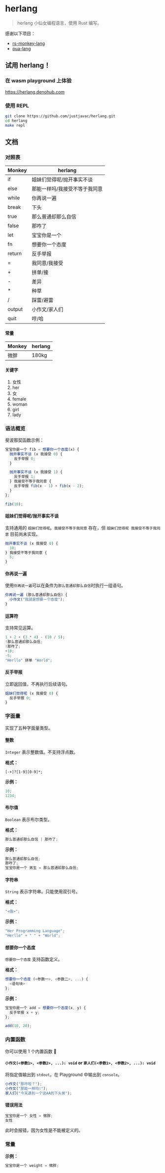 # herlang

> herlang 小仙女编程语言，使用 Rust 编写。

感谢以下项目：

- [rs-monkey-lang](https://github.com/wadackel/rs-monkey-lang)
- [pua-lang](https://github.com/flaneur2020/pua-lang)

## 试用 herlang！

### 在 wasm playground 上体验

https://herlang.denohub.com

### 使用 REPL

```bash
git clone https://github.com/justjavac/herlang.git
cd herlang
make repl
```

## 文档

### 对照表

| Monkey | herlang                       |
| ------ | ----------------------------- |
| if     | 姐妹们觉得呢/抛开事实不谈     |
| else   | 那能一样吗/我接受不等于我同意 |
| while  | 你再说一遍                    |
| break  | 下头                          |
| true   | 那么普通却那么自信            |
| false  | 那咋了                        |
| let    | 宝宝你是一个                  |
| fn     | 想要你一个态度                |
| return | 反手举报                      |
| =      | 我同意/我接受                 |
| +      | 拼单/接                       |
| -      | 差异                          |
| *      | 种草                          |
| /      | 踩雷/避雷                     |
| output | 小作文/家人们                 |
| quit   | 哼/哈                         |

#### 常量

| Monkey | herlang |
| ------ | ------- |
| 微胖   | 180kg   |

#### 关键字

1. 女性
2. her
3. 女
4. female
5. woman
6. girl
7. lady



### 语法概览

斐波那契函数示例：

```js
宝宝你是一个 fib = 想要你一个态度(x) {
  抛开事实不谈 (x 我接受 0) {
    反手举报 0;
  }

  抛开事实不谈 (x 我接受 1) {
    反手举报 1;
  } 我接受不等于我同意 {
    反手举报 fib(x - 1) + fib(x - 2);
  }
};

fib(10);
```

#### 姐妹们觉得呢/抛开事实不谈

支持通用的 `姐妹们觉得呢`。`我接受不等于我同意` 存在，但
`姐妹们觉得呢 我接受不等于我同意` 目前尚未实现。

```js
抛开事实不谈 (x 我接受 0) { 
  10; 
} 我接受不等于我同意 { 
  5; 
}
```

#### 你再说一遍

使用`你再说一遍`可以在条件为`那么普通却那么自信`时执行一组语句。

```js
你再说一遍 (那么普通却那么自信) { 
  小作文("我就是想要一个态度"); 
}
```

#### 运算符

支持常见运算。

```js
1 + 2 + (3 * 4) - (10 / 5);
!那么普通却那么自信;
!那咋了;
+10;
-5;
"Herllo" 拼单 "World";
```

#### 反手举报

立即返回值，不再执行后续语句。

```js
姐妹们觉得呢 (x 我接受 0) { 
  反手举报 0; 
}
```

### 字面量

实现了五种字面量类型。

#### 整数

`Integer` 表示整数值。不支持浮点数。

**格式：**

```
[-+]?[1-9][0-9]*;
```

**示例：**

```js
10;
1234;
```

#### 布尔值

`Boolean` 表示布尔类型。

**格式：**

```js
那么普通却那么自信 | 那咋了;
```

**示例：**

```js
那么普通却那么自信;
那咋了;
宝宝你是一个 男生 = 那么普通却那么自信;
```

#### 字符串

`String` 表示字符串。只能使用双引号。

**格式：**

```js
"<值>";
```

**示例：**

```js
"Her Programming Language";
"Herllo" + " " + "World";
```

#### 想要你一个态度

`想要你一个态度` 支持函数定义。

**格式：**

```js
想要你一个态度 (<参数一>, <参数二>, ...) { 
  <语句块>
};
```

**示例：**

```js
宝宝你是一个 add = 想要你一个态度(x, y) { 
  反手举报 x + y;
};

add(10, 20);
```

### 内置函数

你可以使用 1 个内置函数 :rocket:

#### `小作文(<参数1>, <参数2>, ...): void` or `家人们(<参数1>, <参数2>, ...): void`

将指定值输出到 `stdout`。在 Playground 中输出到 `console`。

```js
小作文("那咋啦？");
小作文("那能一样吗!");
家人们("今天遇到一个说AA的下头男");
```

#### 错误用法
```js
宝宝你是一个 女性 = 微胖;
女性
```
此时会报错，因为女性是不能被定义的。

### 常量

**示例：**

```js
宝宝你是一个 weight = 微胖;
```

